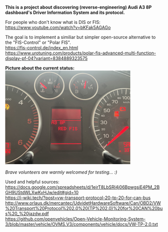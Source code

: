 <b>This is a project about discovering (reverse-engineering) Audi A3 8P dashboard's Driver Information System and its protocol.</b>

For people who don't know what is DIS or FIS:
https://www.youtube.com/watch?v=bKFak5AGAGo

The goal is to implement a similiar but simpler open-source alternative to the "FIS-Control" or "Polar FIS".<br>
https://fis-control.de/index_en.html<br>
https://www.urotuning.com/products/polar-fis-advanced-multi-function-display-pf-04?variant=8384889323575

<b> Picture about the current status:</b><br>
<img src="https://github.com/tothpetiszilard/a3_8p_redFIS/blob/main/media/alive.png" alt="picture">

<i>Brave volunteers are warmly welcomed for testing... :)</i>

Used and helpful sources:<br>
https://docs.google.com/spreadsheets/d/1eirT8LbSRl4j06BpwgsiE4PM_2BGH9UStdWLXwKvHJw/edit#gid=10<br>
https://i-wiki.tech/?post=vw-transport-protocol-20-tp-20-for-can-bus<br>
http://www.orlaus.dk/mercantec/UdvidetHardwareSoftware/Can/OBD2/VW%20Transport%20Protocol%202.0%20(TP%202.0)%20for%20CAN%20bus%20_%20jazdw.pdf<br>
https://github.com/openvehicles/Open-Vehicle-Monitoring-System-3/blob/master/vehicle/OVMS.V3/components/vehicle/docs/VW-TP-2.0.txt<br>

